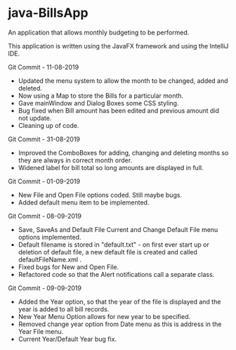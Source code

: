 # java-BillsApp
An application that allows monthly budgeting to be performed.

This application is written using the JavaFX framework and using the IntelliJ IDE.

Git Commit - 11-08-2019
- Updated the menu system to allow the month to be changed, added and deleted.
- Now using a Map to store the Bills for a particular month.
- Gave mainWindow and Dialog Boxes some CSS styling.
- Bug fixed when Bill amount has been edited and previous amount did not update.
- Cleaning up of code.

Git Commit - 31-08-2019
- Improved the ComboBoxes for adding, changing and deleting months so they are always in correct month order.
- Widened label for bill total so long amounts are displayed in full.

Git Commit - 01-09-2019
- New File and Open File options coded. Still maybe bugs.
- Added default menu item to be implemented.

Git Commit - 08-09-2019
- Save, SaveAs and Default File Current and Change Default File menu options implemented.
- Default filename is stored in "default.txt" - on first ever start up or deletion of default file, a new default file
  is created and called defaultFileName.xml .
- Fixed bugs for New and Open File.
- Refactored code so that the Alert notifications call a separate class.

Git Commit - 09-09-2019
- Added the Year option, so that the year of the file is displayed and the year is added to all bill records.
- New Year Menu Option allows for new year to be specified.
- Removed change year option from Date menu as this is address in the Year File menu.
- Current Year/Default Year bug fix.